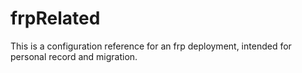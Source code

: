 # frpRelated
This is a configuration reference for an frp deployment, intended for personal record and migration.
